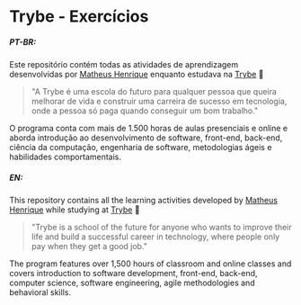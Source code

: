 # Trybe - Exercícios

##### PT-BR:
Este repositório contém todas as atividades de aprendizagem desenvolvidas por [Matheus Henrique](https://www.linkedin.com/in/ymaatheus/) enquanto estudava na [Trybe](https://www.betrybe.com/) :rocket:

>"A Trybe é uma escola do futuro para qualquer pessoa que queira melhorar de vida e construir uma carreira de sucesso em tecnologia, onde a pessoa só paga quando conseguir um bom trabalho."

O programa conta com mais de 1.500 horas de aulas presenciais e online e aborda introdução ao desenvolvimento de software, front-end, back-end, ciência da computação, engenharia de software, metodologias ágeis e habilidades comportamentais.

##### EN:
This repository contains all the learning activities developed by [Matheus Henrique](https://www.linkedin.com/in/ymaatheus/) while studying at [Trybe](https://www.betrybe.com/) :rocket:

>"Trybe is a school of the future for anyone who wants to improve their life and build a successful career in technology, where people only pay when they get a good job."

The program features over 1,500 hours of classroom and online classes and covers introduction to software development, front-end, back-end, computer science, software engineering, agile methodologies and behavioral skills.
